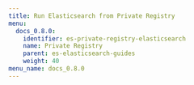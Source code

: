 ```yaml
---
title: Run Elasticsearch from Private Registry
menu:
  docs_0.8.0:
    identifier: es-private-registry-elasticsearch
    name: Private Registry
    parent: es-elasticsearch-guides
    weight: 40
menu_name: docs_0.8.0
---
```

